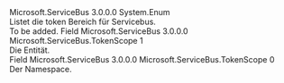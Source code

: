 <Type Name="TokenScope" FullName="Microsoft.ServiceBus.TokenScope">
  <TypeSignature Language="C#" Value="public enum TokenScope" />
  <TypeSignature Language="ILAsm" Value=".class public auto ansi sealed TokenScope extends System.Enum" />
  <TypeSignature Language="DocId" Value="T:Microsoft.ServiceBus.TokenScope" />
  <TypeSignature Language="VB.NET" Value="Public Enum TokenScope" />
  <TypeSignature Language="F#" Value="type TokenScope = " />
  <AssemblyInfo>
    <AssemblyName>Microsoft.ServiceBus</AssemblyName>
    <AssemblyVersion>3.0.0.0</AssemblyVersion>
  </AssemblyInfo>
  <Base>
    <BaseTypeName>System.Enum</BaseTypeName>
  </Base>
  <Docs>
    <summary>Listet die token Bereich für Servicebus.</summary>
    <remarks>To be added.</remarks>
  </Docs>
  <Members>
    <Member MemberName="Entity">
      <MemberSignature Language="C#" Value="Entity" />
      <MemberSignature Language="ILAsm" Value=".field public static literal valuetype Microsoft.ServiceBus.TokenScope Entity = int32(1)" />
      <MemberSignature Language="DocId" Value="F:Microsoft.ServiceBus.TokenScope.Entity" />
      <MemberSignature Language="VB.NET" Value="Entity" />
      <MemberSignature Language="F#" Value="Entity = 1" Usage="Microsoft.ServiceBus.TokenScope.Entity" />
      <MemberType>Field</MemberType>
      <AssemblyInfo>
        <AssemblyName>Microsoft.ServiceBus</AssemblyName>
        <AssemblyVersion>3.0.0.0</AssemblyVersion>
      </AssemblyInfo>
      <ReturnValue>
        <ReturnType>Microsoft.ServiceBus.TokenScope</ReturnType>
      </ReturnValue>
      <MemberValue>1</MemberValue>
      <Docs>
        <summary>Die Entität.</summary>
      </Docs>
    </Member>
    <Member MemberName="Namespace">
      <MemberSignature Language="C#" Value="Namespace" />
      <MemberSignature Language="ILAsm" Value=".field public static literal valuetype Microsoft.ServiceBus.TokenScope Namespace = int32(0)" />
      <MemberSignature Language="DocId" Value="F:Microsoft.ServiceBus.TokenScope.Namespace" />
      <MemberSignature Language="VB.NET" Value="Namespace" />
      <MemberSignature Language="F#" Value="Namespace = 0" Usage="Microsoft.ServiceBus.TokenScope.Namespace" />
      <MemberType>Field</MemberType>
      <AssemblyInfo>
        <AssemblyName>Microsoft.ServiceBus</AssemblyName>
        <AssemblyVersion>3.0.0.0</AssemblyVersion>
      </AssemblyInfo>
      <ReturnValue>
        <ReturnType>Microsoft.ServiceBus.TokenScope</ReturnType>
      </ReturnValue>
      <MemberValue>0</MemberValue>
      <Docs>
        <summary>Der Namespace.</summary>
      </Docs>
    </Member>
  </Members>
</Type>